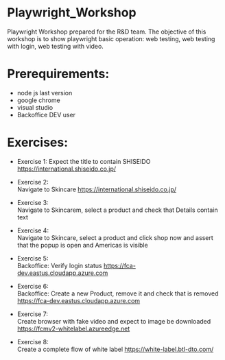 # Playwright_Workshop
Playwright Workshop prepared for the R&D team.
The objective of this workshop is to show playwright basic operation: web testing, web testing with login, web testing with video. 

# Prerequirements: 
- node js last version
- google chrome
- visual studio
- Backoffice DEV user

# Exercises:  
- Exercise 1:
Expect the title to contain SHISEIDO https://international.shiseido.co.jp/

- Exercise 2:  
Navigate to Skincare https://international.shiseido.co.jp/

- Exercise 3:  
Navigate to Skincarem, select a product and check that Details contain text

- Exercise 4:  
Navigate to Skincare, select a product and click shop now and assert that the popup is open and Americas is visible

- Exercise 5:  
Backoffice: Verify login status https://fca-dev.eastus.cloudapp.azure.com

- Exercise 6:  
Backoffice: Create a new Product, remove it and check that is removed https://fca-dev.eastus.cloudapp.azure.com

- Exercise 7:  
Create browser with fake video and expect to image be downloaded https://fcmv2-whitelabel.azureedge.net

- Exercise 8:  
Create a complete flow of white label https://white-label.btl-dto.com/
